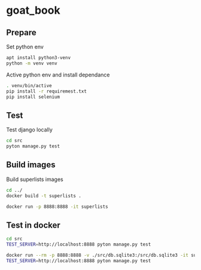 # goat_book

## Prepare

Set python env  
````bash
apt install python3-venv
python -m venv venv
````

Active python env and install dependance  
````bash
. venv/bin/active
pip install -r requiremest.txt
pip install selenium
````


## Test
Test django locally
````bash
cd src
pyton manage.py test 
````

## Build images
Build superlists images
````bash
cd ../
docker build -t superlists .

docker run -p 8888:8888 -it superlists

````

## Test in docker
````bash
cd src
TEST_SERVER=http://localhost:8888 pyton manage.py test 

docker run --rm -p 8888:8888 -v ./src/db.sqlite3:/src/db.sqlite3 -it superlists
TEST_SERVER=http://localhost:8888 pyton manage.py test 
````



